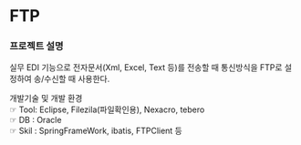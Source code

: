 # FTP

### 프로젝트 설명    
실무 EDI 기능으로 전자문서(Xml, Excel, Text 등)를 전송할 때 통신방식을 FTP로 설정하여
송/수신할 때 사용한다.   


개발기술 및 개발 환경  
☞ Tool: Eclipse, Filezila(파일확인용), Nexacro, tebero  
☞ DB : Oracle  
☞ Skil : SpringFrameWork, ibatis, FTPClient 등

